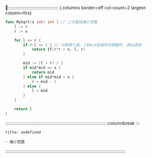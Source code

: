 :::::::::::::::::::::::::::::::::::::::: {.columns border=off col-count=2 largest-column=firs}

```go
func MySqrt(x int) int { // 二分查找缩小范围
	l := 0
	r := x

	for l <= r {
		if r-l <= 1 { // 只剩两个值, l和mid会相同无限循环, 跳出选择
			return If(r*r > x, l, r)
		}

		mid := (l + r) / 2
		if mid*mid == x {
			return mid
		} else if mid*mid > x {
			r = mid - 1
		} else {
			l = mid
		}
	}

	return l
}
```

::::::::::::::::::::::::::::::::::::::::::::::::::::::::::::::::::::::::::::::::::columnbreak
:::

~~~ad-tips
title: undefined

- 缩小范围
~~~

::::::::::::::::::::::::::::::::::::::::::::::::::::::::::::::::::::::::::::::::::::::::::::::::
